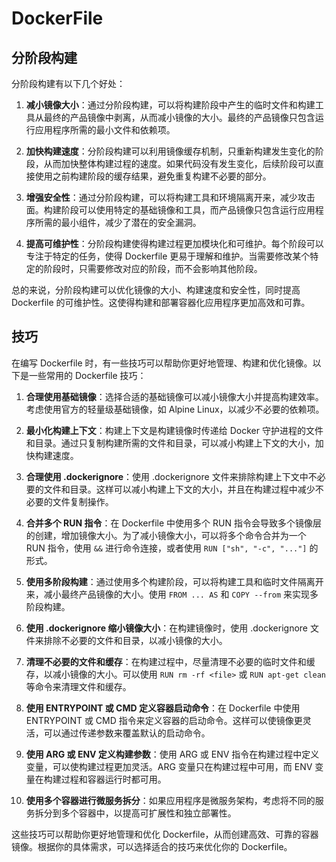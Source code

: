 # DockerFile

## 分阶段构建

分阶段构建有以下几个好处：

1. **减小镜像大小**：通过分阶段构建，可以将构建阶段中产生的临时文件和构建工具从最终的产品镜像中剥离，从而减小镜像的大小。最终的产品镜像只包含运行应用程序所需的最小文件和依赖项。

2. **加快构建速度**：分阶段构建可以利用镜像缓存机制，只重新构建发生变化的阶段，从而加快整体构建过程的速度。如果代码没有发生变化，后续阶段可以直接使用之前构建阶段的缓存结果，避免重复构建不必要的部分。

3. **增强安全性**：通过分阶段构建，可以将构建工具和环境隔离开来，减少攻击面。构建阶段可以使用特定的基础镜像和工具，而产品镜像只包含运行应用程序所需的最小组件，减少了潜在的安全漏洞。

4. **提高可维护性**：分阶段构建使得构建过程更加模块化和可维护。每个阶段可以专注于特定的任务，使得 Dockerfile 更易于理解和维护。当需要修改某个特定的阶段时，只需要修改对应的阶段，而不会影响其他阶段。

总的来说，分阶段构建可以优化镜像的大小、构建速度和安全性，同时提高 Dockerfile 的可维护性。这使得构建和部署容器化应用程序更加高效和可靠。

## 技巧

在编写 Dockerfile 时，有一些技巧可以帮助你更好地管理、构建和优化镜像。以下是一些常用的 Dockerfile 技巧：

1. **合理使用基础镜像**：选择合适的基础镜像可以减小镜像大小并提高构建效率。考虑使用官方的轻量级基础镜像，如 Alpine Linux，以减少不必要的依赖项。

2. **最小化构建上下文**：构建上下文是构建镜像时传递给 Docker 守护进程的文件和目录。通过只复制构建所需的文件和目录，可以减小构建上下文的大小，加快构建速度。

3. **合理使用 .dockerignore**：使用 .dockerignore 文件来排除构建上下文中不必要的文件和目录。这样可以减小构建上下文的大小，并且在构建过程中减少不必要的文件复制操作。

4. **合并多个 RUN 指令**：在 Dockerfile 中使用多个 RUN 指令会导致多个镜像层的创建，增加镜像大小。为了减小镜像大小，可以将多个命令合并为一个 RUN 指令，使用 `&&` 进行命令连接，或者使用 `RUN ["sh", "-c", "..."]` 的形式。

5. **使用多阶段构建**：通过使用多个构建阶段，可以将构建工具和临时文件隔离开来，减小最终产品镜像的大小。使用 `FROM ... AS` 和 `COPY --from` 来实现多阶段构建。

6. **使用 .dockerignore 缩小镜像大小**：在构建镜像时，使用 .dockerignore 文件来排除不必要的文件和目录，以减小镜像的大小。

7. **清理不必要的文件和缓存**：在构建过程中，尽量清理不必要的临时文件和缓存，以减小镜像的大小。可以使用 `RUN rm -rf <file>` 或 `RUN apt-get clean` 等命令来清理文件和缓存。

8. **使用 ENTRYPOINT 或 CMD 定义容器启动命令**：在 Dockerfile 中使用 ENTRYPOINT 或 CMD 指令来定义容器的启动命令。这样可以使镜像更灵活，可以通过传递参数来覆盖默认的启动命令。

9. **使用 ARG 或 ENV 定义构建参数**：使用 ARG 或 ENV 指令在构建过程中定义变量，可以使构建过程更加灵活。ARG 变量只在构建过程中可用，而 ENV 变量在构建过程和容器运行时都可用。

10. **使用多个容器进行微服务拆分**：如果应用程序是微服务架构，考虑将不同的服务拆分到多个容器中，以提高可扩展性和独立部署性。

这些技巧可以帮助你更好地管理和优化 Dockerfile，从而创建高效、可靠的容器镜像。根据你的具体需求，可以选择适合的技巧来优化你的 Dockerfile。
